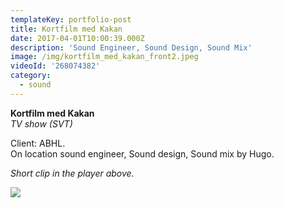 ```yaml
---
templateKey: portfolio-post
title: Kortfilm med Kakan
date: 2017-04-01T10:00:39.000Z
description: 'Sound Engineer, Sound Design, Sound Mix'
image: /img/kortfilm_med_kakan_front2.jpeg
videoId: '268074382'
category:
  - sound
---
```

**Kortfilm med Kakan** \
_TV show (SVT)_

Client: ABHL.\
On location sound engineer, Sound design, Sound mix by Hugo.

_Short clip in the player above._

![](/img/svt.png)
